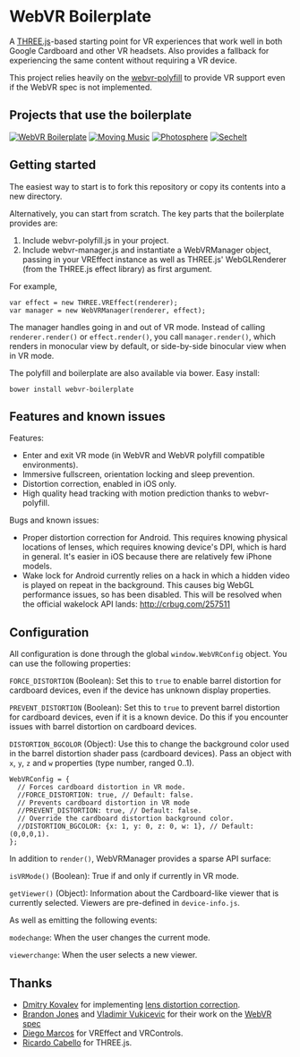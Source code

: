 # WebVR Boilerplate

A [THREE.js][three]-based starting point for VR experiences that work well in
both Google Cardboard and other VR headsets. Also provides a fallback for
experiencing the same content without requiring a VR device.

This project relies heavily on the [webvr-polyfill][polyfill] to provide VR
support even if the WebVR spec is not implemented.

[three]: http://threejs.org/
[polyfill]: https://github.com/borismus/webvr-polyfill

## Projects that use the boilerplate

[![WebVR Boilerplate](content_images/boilerplate.png)][wb]
[![Moving Music](content_images/moving-music.png)][mm]
[![Photosphere](content_images/photosphere.png)][evr]
[![Sechelt](content_images/sechelt.png)][s]

[wb]: http://borismus.github.io/webvr-boilerplate/
[mm]: http://borismus.github.io/moving-music/
[evr]: #
[s]: http://borismus.github.io/sechelt/


## Getting started

The easiest way to start is to fork this repository or copy its contents into a
new directory.

Alternatively, you can start from scratch. The key parts that the boilerplate
provides are:

1. Include webvr-polyfill.js in your project.
2. Include webvr-manager.js and instantiate a WebVRManager object,
   passing in your VREffect instance as well as THREE.js' WebGLRenderer (from
   the THREE.js effect library) as first argument.

For example,

    var effect = new THREE.VREffect(renderer);
    var manager = new WebVRManager(renderer, effect);

The manager handles going in and out of VR mode. Instead of calling
`renderer.render()` or `effect.render()`, you call `manager.render()`, which
renders in monocular view by default, or side-by-side binocular view when in VR
mode.

The polyfill and boilerplate are also available via bower. Easy install:

    bower install webvr-boilerplate

## Features and known issues

Features:

- Enter and exit VR mode (in WebVR and WebVR polyfill compatible environments).
- Immersive fullscreen, orientation locking and sleep prevention.
- Distortion correction, enabled in iOS only. 
- High quality head tracking with motion prediction thanks to webvr-polyfill.

Bugs and known issues:

- Proper distortion correction for Android. This requires knowing physical
  locations of lenses, which requires knowing device's DPI, which is hard in
  general. It's easier in iOS because there are relatively few iPhone models.
- Wake lock for Android currently relies on a hack in which a hidden video is
  played on repeat in the background. This causes big WebGL performance issues,
  so has been disabled. This will be resolved when the official wakelock API
  lands: <http://crbug.com/257511>

## Configuration 

All configuration is done through the global `window.WebVRConfig` object. You 
can use the following properties:

`FORCE_DISTORTION` (Boolean): Set this to `true` to enable barrel distortion for 
cardboard devices, even if the device has unknown display properties.

`PREVENT_DISTORTION` (Boolean): Set this to `true` to prevent barrel distortion 
for cardboard devices, even if it is a known device. Do this if you encounter
issues with barrel distortion on cardboard devices.

`DISTORTION_BGCOLOR` (Object): Use this to change the background color used in 
the barrel distortion shader pass (cardboard devices). Pass an object with `x`, 
`y`, `z` and `w` properties (type number, ranged 0..1).

    WebVRConfig = {
      // Forces cardboard distortion in VR mode.
      //FORCE_DISTORTION: true, // Default: false.
      // Prevents cardboard distortion in VR mode
      //PREVENT_DISTORTION: true, // Default: false.
      // Override the cardboard distortion background color.
      //DISTORTION_BGCOLOR: {x: 1, y: 0, z: 0, w: 1}, // Default: (0,0,0,1).
    };

In addition to `render()`, WebVRManager provides a sparse API surface:

`isVRMode()` (Boolean): True if and only if currently in VR mode.

`getViewer()` (Object): Information about the Cardboard-like viewer that
is currently selected. Viewers are pre-defined in `device-info.js`.

As well as emitting the following events:

`modechange`: When the user changes the current mode.

`viewerchange`: When the user selects a new viewer.


## Thanks

- [Dmitry Kovalev][dk] for implementing [lens distortion correction][distortion].
- [Brandon Jones][bj] and [Vladimir Vukicevic][vv] for their work on the [WebVR
  spec][spec]
- [Diego Marcos][dm] for VREffect and VRControls.
- [Ricardo Cabello][doob] for THREE.js.

[dk]: https://plus.google.com/+DmitryKovalev1
[distortion]: https://github.com/borismus/webvr-boilerplate/blob/master/src/cardboard-distorter.js
[bj]: https://twitter.com/tojiro
[vv]: https://twitter.com/vvuk
[spec]: http://mozvr.github.io/webvr-spec/webvr.html
[dm]: https://twitter.com/dmarcos
[doob]: https://twitter.com/mrdoob

